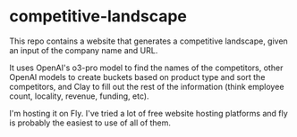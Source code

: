 # competitive-landscape

This repo contains a website that generates a competitive landscape, given an input of the company name and URL.

It uses OpenAI's o3-pro model to find the names of the competitors, other OpenAI models to create buckets based on product type and sort the competitors,  and Clay to fill out the rest of the information (think employee count, locality, revenue, funding, etc).

I'm hosting it on Fly. I've tried a lot of free website hosting platforms and fly is probably the easiest to use of all of them.
